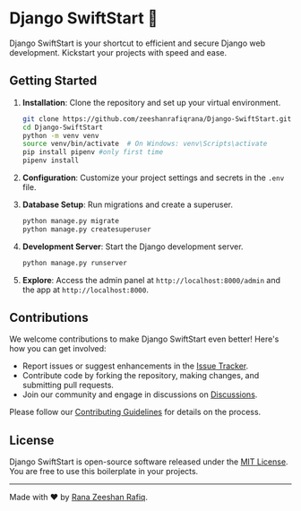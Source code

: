 # Django SwiftStart 🚀

Django SwiftStart is your shortcut to efficient and secure Django web development. Kickstart your projects with speed and ease.

## Getting Started

1. **Installation**: Clone the repository and set up your virtual environment.

    ```bash
    git clone https://github.com/zeeshanrafiqrana/Django-SwiftStart.git
    cd Django-SwiftStart
    python -m venv venv
    source venv/bin/activate  # On Windows: venv\Scripts\activate
    pip install pipenv #only first time
    pipenv install
    ```

2. **Configuration**: Customize your project settings and secrets in the `.env` file.

3. **Database Setup**: Run migrations and create a superuser.

    ```bash
    python manage.py migrate
    python manage.py createsuperuser
    ```

4. **Development Server**: Start the Django development server.

    ```bash
    python manage.py runserver
    ```

5. **Explore**: Access the admin panel at `http://localhost:8000/admin` and the app at `http://localhost:8000`.

## Contributions

We welcome contributions to make Django SwiftStart even better! Here's how you can get involved:

- Report issues or suggest enhancements in the [Issue Tracker](https://github.com/zeeshanrafiqrana/Django-SwiftStart/issues).
- Contribute code by forking the repository, making changes, and submitting pull requests.
- Join our community and engage in discussions on [Discussions](https://github.com/zeeshanrafiqrana/Django-SwiftStart/discussions).

Please follow our [Contributing Guidelines](CONTRIBUTING.md) for details on the process.

## License

Django SwiftStart is open-source software released under the [MIT License](LICENSE). You are free to use this boilerplate in your projects.

---

Made with ❤️ by [Rana Zeeshan Rafiq](https://github.com/zeeshanrafiqrana).
